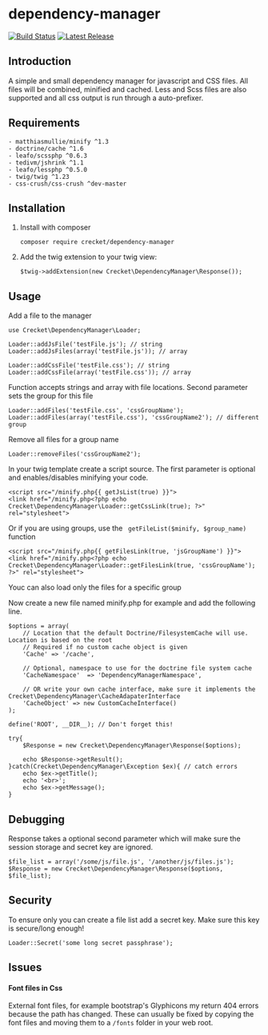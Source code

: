 # dependency-manager

[![Build Status](https://travis-ci.org/Crecket/dependency-manager.svg?branch=develop)](https://travis-ci.org/Crecket/dependency-manager) [![Latest Release](https://img.shields.io/github/release/crecket/Dependency-manager.svg)](https://github.com/Crecket/dependency-manager)

## Introduction

A simple and small dependency manager for javascript and CSS files. All files will be combined, minified and cached. Less and Scss files are also supported and all css output is run through a auto-prefixer.

## Requirements

    - matthiasmullie/minify ^1.3
    - doctrine/cache ^1.6
    - leafo/scssphp ^0.6.3
    - tedivm/jshrink ^1.1
    - leafo/lessphp ^0.5.0
    - twig/twig ^1.23
    - css-crush/css-crush ^dev-master

## Installation

1. Install with composer
    
    `composer require crecket/dependency-manager`

2. Add the twig extension to your twig view:

    `$twig->addExtension(new Crecket\DependencyManager\Response());`

## Usage

Add a file to the manager

    use Crecket\DependencyManager\Loader;

    Loader::addJsFile('testFile.js'); // string
    Loader::addJsFiles(array('testFile.js')); // array

    Loader::addCssFile('testFile.css'); // string
    Loader::addCssFile(array('testFile.css')); // array

Function accepts strings and array with file locations. Second parameter sets the group for this file

    Loader::addFiles('testFile.css', 'cssGroupName');
    Loader::addFiles(array('testFile.css'), 'cssGroupName2'); // different group

Remove all files for a group name

    Loader::removeFiles('cssGroupName2');


In your twig template create a script source. The first parameter is optional and enables/disables minifying your code.

    <script src="/minify.php{{ getJsList(true) }}">
    <link href="/minify.php<?php echo Crecket\DependencyManager\Loader::getCssLink(true); ?>" rel="stylesheet">

Or if you are using groups, use the ` getFileList($minify, $group_name)`  function

    <script src="/minify.php{{ getFilesLink(true, 'jsGroupName') }}">
    <link href="/minify.php<?php echo Crecket\DependencyManager\Loader::getFilesLink(true, 'cssGroupName'); ?>" rel="stylesheet">


Youc can also load only the files for a specific group


Now create a new file named minify.php for example and add the following line.

    $options = array(
        // Location that the default Doctrine/FilesystemCache will use. Location is based on the root
        // Required if no custom cache object is given
        'Cache' => '/cache',

        // Optional, namespace to use for the doctrine file system cache
        'CacheNamespace'  => 'DependencyManagerNamespace',

        // OR write your own cache interface, make sure it implements the Crecket\DependencyManager\CacheAdapaterInterface
        'CacheObject' => new CustomCacheInterface()
    );
    
    define('ROOT', __DIR__); // Don't forget this! 
    
    try{
        $Response = new Crecket\DependencyManager\Response($options);
        
        echo $Response->getResult();
    }catch(Crecket\DependencyManager\Exception $ex){ // catch errors
        echo $ex->getTitle();
        echo '<br>';
        echo $ex->getMessage();
    }

## Debugging

Response takes a optional second parameter which will make sure the session storage and secret key are ignored.

    $file_list = array('/some/js/file.js', '/another/js/files.js');
    $Response = new Crecket\DependencyManager\Response($options, $file_list);


## Security

To ensure only you can create a file list add a secret key. Make sure this key is secure/long enough!

`Loader::Secret('some long secret passphrase');`

## Issues

#### Font files in Css
External font files, for example bootstrap's Glyphicons my return 404 errors because the path has changed. These can usually be fixed by copying the font files and moving them to a `/fonts` folder in your web root.
